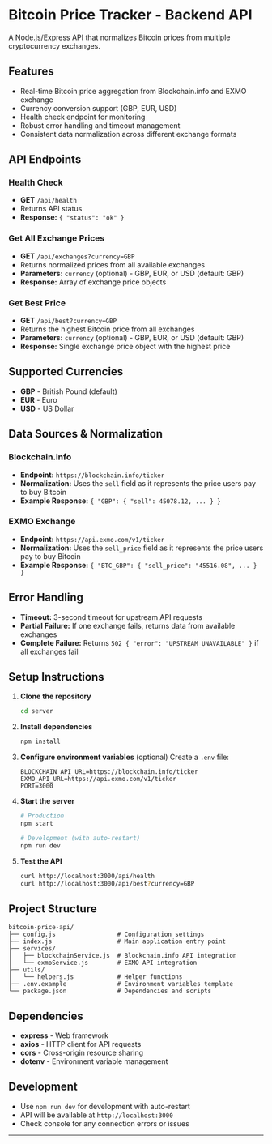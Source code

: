 # Bitcoin Price Tracker - Backend API

A Node.js/Express API that normalizes Bitcoin prices from multiple cryptocurrency exchanges.

## Features

- Real-time Bitcoin price aggregation from Blockchain.info and EXMO exchange
- Currency conversion support (GBP, EUR, USD)
- Health check endpoint for monitoring
- Robust error handling and timeout management
- Consistent data normalization across different exchange formats

## API Endpoints

### Health Check
- **GET** `/api/health`
- Returns API status
- **Response:** `{ "status": "ok" }`

### Get All Exchange Prices
- **GET** `/api/exchanges?currency=GBP`
- Returns normalized prices from all available exchanges
- **Parameters:** `currency` (optional) - GBP, EUR, or USD (default: GBP)
- **Response:** Array of exchange price objects

### Get Best Price
- **GET** `/api/best?currency=GBP`
- Returns the highest Bitcoin price from all exchanges
- **Parameters:** `currency` (optional) - GBP, EUR, or USD (default: GBP)
- **Response:** Single exchange price object with the highest price

## Supported Currencies

- **GBP** - British Pound (default)
- **EUR** - Euro
- **USD** - US Dollar

## Data Sources & Normalization

### Blockchain.info
- **Endpoint:** `https://blockchain.info/ticker`
- **Normalization:** Uses the `sell` field as it represents the price users pay to buy Bitcoin
- **Example Response:** `{ "GBP": { "sell": 45078.12, ... } }`

### EXMO Exchange
- **Endpoint:** `https://api.exmo.com/v1/ticker`
- **Normalization:** Uses the `sell_price` field as it represents the price users pay to buy Bitcoin
- **Example Response:** `{ "BTC_GBP": { "sell_price": "45516.08", ... } }`

## Error Handling

- **Timeout:** 3-second timeout for upstream API requests
- **Partial Failure:** If one exchange fails, returns data from available exchanges
- **Complete Failure:** Returns `502 { "error": "UPSTREAM_UNAVAILABLE" }` if all exchanges fail

## Setup Instructions

1. **Clone the repository**
   ```bash
   cd server
   ```

2. **Install dependencies**
   ```bash
   npm install
   ```

3. **Configure environment variables** (optional)
   Create a `.env` file:
   ```env
   BLOCKCHAIN_API_URL=https://blockchain.info/ticker
   EXMO_API_URL=https://api.exmo.com/v1/ticker
   PORT=3000
   ```

4. **Start the server**
   ```bash
   # Production
   npm start
   
   # Development (with auto-restart)
   npm run dev
   ```

5. **Test the API**
   ```bash
   curl http://localhost:3000/api/health
   curl http://localhost:3000/api/best?currency=GBP
   ```

## Project Structure

```
bitcoin-price-api/
├── config.js                 # Configuration settings
├── index.js                  # Main application entry point
├── services/
│   ├── blockchainService.js  # Blockchain.info API integration
│   └── exmoService.js        # EXMO API integration
├── utils/
│   └── helpers.js            # Helper functions
├── .env.example              # Environment variables template
└── package.json              # Dependencies and scripts
```

## Dependencies

- **express** - Web framework
- **axios** - HTTP client for API requests
- **cors** - Cross-origin resource sharing
- **dotenv** - Environment variable management

## Development

- Use `npm run dev` for development with auto-restart
- API will be available at `http://localhost:3000`
- Check console for any connection errors or issues

---